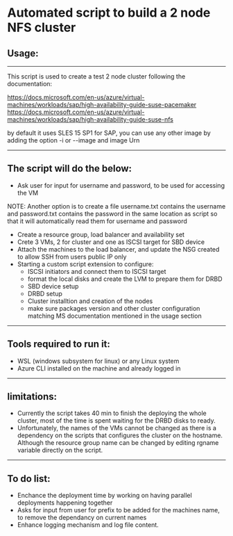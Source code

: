 # Automated script to build a 2 node NFS cluster
## Usage:
-------

This script is used to create a test 2 node cluster following the documentation:

https://docs.microsoft.com/en-us/azure/virtual-machines/workloads/sap/high-availability-guide-suse-pacemaker
https://docs.microsoft.com/en-us/azure/virtual-machines/workloads/sap/high-availability-guide-suse-nfs

by default it uses SLES 15 SP1 for SAP, you can use any other image by adding the option -i or --image and image Urn

--------------------

## The script will do the below:
* Ask user for input for username and password, to be used for accessing the VM

NOTE: Another option is to create a file username.txt contains the username and password.txt contains the password in the same location as script so that it will automatically read them for username and password
* Create a resource group, load balancer and availability set
* Crete 3 VMs, 2 for cluster and one as ISCSI target for SBD device
* Attach the machines to the load balancer, and update the NSG created to allow SSH from users public IP only
* Starting a custom script extension to configure:
  * ISCSI initiators and connect them to ISCSI target
  * format the local disks and create the LVM to prepare them for DRBD
  * SBD device setup
  * DRBD setup 
  * Cluster installtion and creation of the nodes
  * make sure packages  version and other cluster configuration matching MS documentation mentioned in the usage section 

---------------------

## Tools required to run it:
* WSL (windows subsystem for linux) or any Linux system
* Azure CLI installed on the machine and already logged in

---------------------
## limitations:
* Currently the script takes 40 min to finish the deploying the whole cluster, most of the time is spent waiting for the DRBD disks to ready.
* Unfortunately, the names of the VMs cannot be changed as there is a dependency  on the scripts that configures the cluster on the hostname. Although the resource group name can be changed by editing rgname variable directly on the script.

---------------------
## To do list:
* Enchance the deployment time by working on having parallel deployments happening together
* Asks for input from user for prefix to be added for the machines name, to remove the dependancy on current names
* Enhance logging mechanism and log file content.



